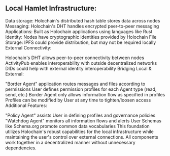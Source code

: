 ## Local Hamlet Infrastructure:

Data storage: Holochain's distributed hash table stores data across nodes
Messaging: Holochain's DHT handles encrypted peer-to-peer messaging
Applications: Built as Holochain applications using languages like Rust
Identity: Nodes have cryptographic identities provided by Holochain
File Storage: IPFS could provide distribution, but may not be required locally
External Connectivity:

Holochain's DHT allows peer-to-peer connectivity between nodes
ActivityPub enables interoperability with outside decentralized networks
DIDs could help with external identity interoperability
Bridging Local & External:

"Border Agent" application routes messages and files according to permissions
User defines permission profiles for each Agent type (read, send, etc.)
Border Agent only allows information flow as specified in profiles
Profiles can be modified by User at any time to tighten/loosen access
Additional Features:

"Policy Agent" assists User in defining profiles and governance policies
"Watchdog Agent" monitors all information flows and alerts User
Schemas like Schema.org promote common data vocabularies
This foundation utilizes Holochain's robust capabilities for the local infrastructure while maintaining the user's control over external connections. All components work together in a decentralized manner without unnecessary dependencies.
